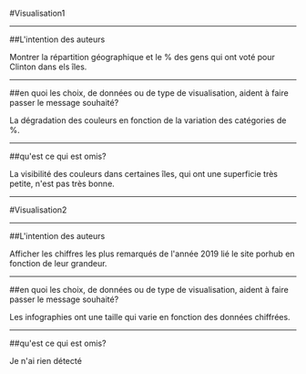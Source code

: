 
#Visualisation1

***

##L'intention des auteurs

Montrer la répartition géographique et le % des gens qui ont voté pour Clinton dans els îles.
***

##en quoi les choix, de données ou de type de visualisation, aident à faire passer le message souhaité?

La dégradation des couleurs en fonction de la variation des catégories de %.

***

##qu'est ce qui est omis?

La visibilité des couleurs dans certaines îles, qui ont une superficie très petite, n'est pas très bonne.

***

#Visualisation2

***

##L'intention des auteurs

Afficher les chiffres les plus remarqués de l'année 2019 lié le site porhub en fonction de leur grandeur.
***

##en quoi les choix, de données ou de type de visualisation, aident à faire passer le message souhaité?

Les infographies ont une taille qui varie en fonction des données chiffrées.

***

##qu'est ce qui est omis?

Je n'ai rien détecté

